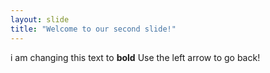 ```yaml
---
layout: slide
title: "Welcome to our second slide!"
---
```

i am changing this text to **bold**
Use the left arrow to go back!
